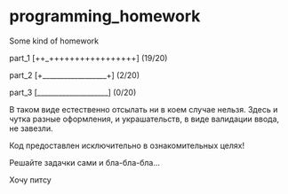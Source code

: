 # programming_homework
Some kind of homework

part_1
[++_+++++++++++++++++] (19/20)

part_2
[+__________________+] (2/20)

part_3
[____________________] (0/20)

В таком виде естественно отсылать ни в коем случае нельзя. Здесь и чутка разные оформления, и украшательств, в виде валидации ввода, не завезли.

Код предоставлен исключительно в ознакомительных целях!

Решайте задачки сами и бла-бла-бла...

Хочу питсу
